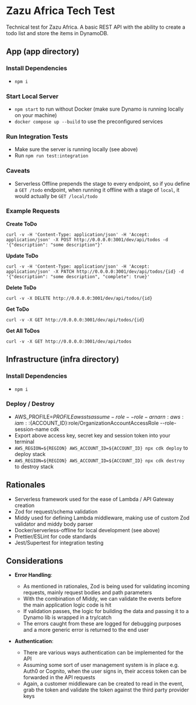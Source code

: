 # Zazu Africa Tech Test

Technical test for Zazu Africa. A basic REST API with the ability to create a todo list and store the items in DynamoDB.

## App (app directory)

### Install Dependencies
- `npm i`

### Start Local Server
- `npm start` to run without Docker (make sure Dynamo is running locally on your machine)
- `docker compose up --build` to use the preconfigured services

### Run Integration Tests
- Make sure the server is running locally (see above)
- Run `npm run test:integration`

### Caveats
- Serverless Offline prepends the stage to every endpoint, so if you define a `GET /todo` endpoint, when running it offline with a stage of `local`, it would actually be `GET /local/todo`

### Example Requests

**Create ToDo**
```shell
curl -v -H 'Content-Type: application/json' -H 'Accept: application/json' -X POST http://0.0.0.0:3001/dev/api/todos -d '{"description": "some description"}'
```

**Update ToDo**
```shell
curl -v -H 'Content-Type: application/json' -H 'Accept: application/json' -X PATCH http://0.0.0.0:3001/dev/api/todos/{id} -d '{"description": "some description", "complete": true}'
```

**Delete ToDo**
```shell
curl -v -X DELETE http://0.0.0.0:3001/dev/api/todos/{id}
```

**Get ToDo**
```shell
curl -v -X GET http://0.0.0.0:3001/dev/api/todos/{id}
```

**Get All ToDos**
```shell
curl -v -X GET http://0.0.0.0:3001/dev/api/todos
```

## Infrastructure (infra directory)

### Install Dependencies
- `npm i`

### Deploy / Destroy
- AWS_PROFILE=${PROFILE} aws sts assume-role --role-arn arn:aws:iam::${ACCOUNT_ID}:role/OrganizationAccountAccessRole --role-session-name cdk
- Export above access key, secret key and session token into your terminal
- `AWS_REGION=${REGION} AWS_ACCOUNT_ID=${ACCOUNT_ID} npx cdk deploy` to deploy stack
- `AWS_REGION=${REGION} AWS_ACCOUNT_ID=${ACCOUNT_ID} npx cdk destroy` to destroy stack

## Rationales
- Serverless framework used for the ease of Lambda / API Gateway creation
- Zod for request/schema validation
- Middy used for defining Lambda middleware, making use of custom Zod validator and middy body parser
- Docker/serverless-offline for local development (see above)
- Prettier/ESLint for code standards
- Jest/Supertest for integration testing

## Considerations
- **Error Handling**:
  - As mentioned in rationales, Zod is being used for validating incoming requests, mainly request bodies and path parameters
  - With the combination of Middy, we can validate the events before the main application logic code is hit
  - If validation passes, the logic for building the data and passing it to a Dynamo lib is wrapped in a try/catch
  - The errors caught from these are logged for debugging purposes and a more generic error is returned to the end user

- **Authentication**:
  - There are various ways authentication can be implemented for the API
  - Assuming some sort of user management system is in place e.g. Auth0 or Cognito, when the user signs in, their access token can be forwarded in the API requests
  - Again, a customer middleware can be created to read in the event, grab the token and validate the token against the third party provider keys
